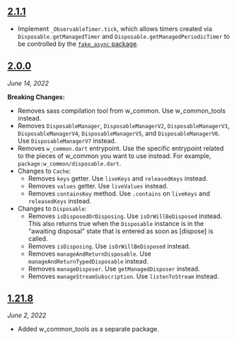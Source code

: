 ## [2.1.1](https://github.com/Workiva/w_common/compare/2.1.0...2.1.1)

- Implement `_ObservableTimer.tick`, which allows timers created via
`Disposable.getManagedTimer` and `Disposable.getManagedPeriodicTimer` to be
controlled by the [`fake_async` package](https://pub.dev/packages/fake_async).

## [2.0.0](https://github.com/Workiva/w_common/compare/1.21.8...2.0.0)
_June 14, 2022_

**Breaking Changes:**
- Removes sass compilation tool from w_common. Use w_common_tools instead.
- Removes `DisposableManager`, `DisposableManagerV2`, `DisposableManagerV3`,
`DisposableManagerV4`, `DisposableManagerV5`, and `DisposableManagerV6`. Use
`DisposableManagerV7` instead.
- Removes `w_common.dart` entrypoint. Use the specific entrypoint related to
the pieces of w_common you want to use instead. For example,
`package:w_common/disposable.dart`.
- Changes to `Cache`:
  - Removes `keys` getter. Use `liveKeys` and `releasedKeys` instead.
  - Removes `values` getter. Use `liveValues` instead.
  - Removes `containsKey` method. Use `.contains` on `liveKeys` and `releasedKeys`
  instead.
- Changes to `Disposable`:
  - Removes `isDisposedOrDisposing`. Use `isOrWillBeDisposed` instead. This also returns
  true when the `Disposable` instance is in the "awaiting disposal" state that
  is entered as soon as [dispose] is called.
  - Removes `isDisposing`. Use `isOrWillBeDisposed` instead.
  - Removes `manageAndReturnDisposable`. Use `manageAndReturnTypedDisposable` instead.
  - Removes `manageDisposer`. Use `getManagedDisposer` instead.
  - Removes `manageStreamSubscription`. Use `listenToStream` instead.


## [1.21.8](https://github.com/Workiva/w_common/compare/1.21.7...1.21.8)
_June 2, 2022_

- Added w_common_tools as a separate package.
